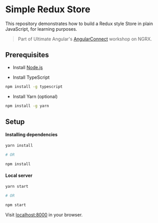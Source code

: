 # Simple Redux Store

This repository demonstrates how to build a Redux style Store in plain JavaScript, for learning purposes.

> Part of Ultimate Angular's [AngularConnect](https://www.angularconnect.com/2017/workshops/#ultimate-workshop-ngrx) workshop on NGRX.

## Prerequisites

* Install [Node.js](https://nodejs.org/en/download/)

* Install TypeScript

```bash
npm install -g typescript
```

* Install Yarn (optional)

```bash
npm install -g yarn
```

## Setup

#### Installing dependencies

```bash
yarn install

# OR

npm install
```

#### Local server


```bash
yarn start

# OR

npm start
```

Visit [localhost:8000](localhost:8000) in your browser.